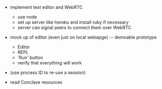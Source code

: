 - implement text editor and WebRTC
  - use node
  - set up server like heroku and install ruby if necessary
  - server can signal peers to connect them over WebRTC

- mock up of editor (even just on local webapge) -- demoable prototype
  - Editor
  - REPL
  - 'Run' button
  - verify that everything will work

- (use process ID to re-use a session)

- read Conclave resources
